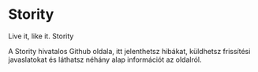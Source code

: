 # Stority
Live it, like it. Stority

A Stority hivatalos Github oldala, itt jelenthetsz hibákat, küldhetsz frissítési javaslatokat és láthatsz néhány alap információt az oldalról.
